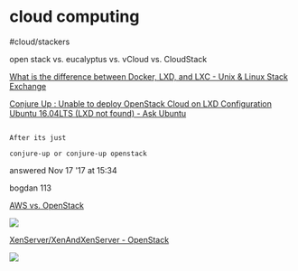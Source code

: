 # cloud computing
#cloud/stackers

open stack
vs. 
eucalyptus
vs. 
vCloud
vs. 
CloudStack

[What is the difference between Docker, LXD, and LXC - Unix & Linux Stack Exchange](https://unix.stackexchange.com/questions/254956/what-is-the-difference-between-docker-lxd-and-lxc#254977)


[Conjure Up : Unable to deploy OpenStack Cloud on LXD Configuration Ubuntu 16.04LTS (LXD not found) - Ask Ubuntu](https://askubuntu.com/questions/955728/conjure-up-unable-to-deploy-openstack-cloud-on-lxd-configuration-ubuntu-16-04l)
```sudo apt-get update; sudo apt-get upgrade -y; sudo snap install lxd; sudo snap install conjure-up --classic; /snap/bin/lxd init --auto; /snap/bin/lxc network create lxbr0 ipv4.address=auto ipv4.nat=true ipv6.address=none ipv6.nat=false

After its just

conjure-up or conjure-up openstack

```

answered Nov 17 '17 at 15:34

bogdan
113

[AWS vs. OpenStack](https://kernelmastery.com/aws-vs-openstack/)


![](cloud%20computing/5BCAA4C9-A99C-4878-B459-C570D52CDC95.png)

[XenServer/XenAndXenServer - OpenStack](https://wiki.openstack.org/wiki/XenServer/XenAndXenServer)

![](cloud%20computing/DA53FA80-21D2-4C3E-9687-986644BCFFAC.png)
